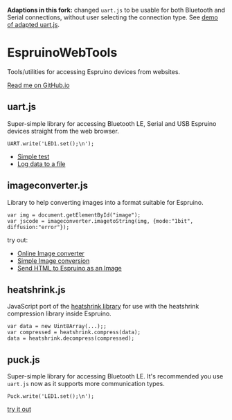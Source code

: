 **Adaptions in this fork:** changed `uart.js` to be usable for both Bluetooth and Serial connections, without user selecting the connection type. See [demo of adapted uart.js](https://asterics.github.io/EspruinoWebTools/examples/uart.html).


EspruinoWebTools
================

Tools/utilities for accessing Espruino devices from websites.

[Read me on GitHub.io](https://espruino.github.io/EspruinoWebTools/)

## uart.js

Super-simple library for accessing Bluetooth LE, Serial and USB
Espruino devices straight from the web browser.

```
UART.write('LED1.set();\n');
```

* [Simple test](https://asterics.github.io/EspruinoWebTools/examples/uart.html)
* [Log data to a file](https://espruino.github.io/EspruinoWebTools/examples/logtofile.html)


## imageconverter.js

Library to help converting images into a format suitable for Espruino.

```
var img = document.getElementById("image");
var jscode = imageconverter.imagetoString(img, {mode:"1bit", diffusion:"error"});
```
try out:

* [Online Image converter](https://espruino.github.io/EspruinoWebTools/examples/imageconverter.html)
* [Simple Image conversion](https://espruino.github.io/EspruinoWebTools/examples/imageconverter-simple.html)
* [Send HTML to Espruino as an Image](https://espruino.github.io/EspruinoWebTools/examples/imageconverter-html.html)

## heatshrink.js

JavaScript port of the [heatshrink library](https://github.com/atomicobject/heatshrink)
for use with the heatshrink compression library inside Espruino.

```
var data = new Uint8Array(...);;
var compressed = heatshrink.compress(data);
data = heatshrink.decompress(compressed);
```

## puck.js

Super-simple library for accessing Bluetooth LE. It's recommended
you use `uart.js` now as it supports more communication types.

```
Puck.write('LED1.set();\n');
```

[try it out](https://espruino.github.io/EspruinoWebTools/examples/puck.html)
